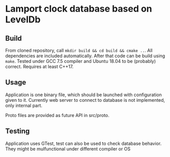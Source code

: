 # Lamport clock database based on LevelDb

## Build

From cloned repository, call  `mkdir build && cd build && cmake ..`. All dependencies are included automatically.
After that code can be build using `make`.
Tested under GCC 7.5 compiler and Ubuntu 18.04 to be (probably) correct. Requires at least C++17.

## Usage

Application is one binary file, which should be launched with configuration given to it.
Currently web server to connect to database is not implemented, only internal part.

Proto files are provided as future API in src/proto.

## Testing

Application uses GTest, test can also be used to check database behavior. They might be mulfunctional under different compiler or OS 
